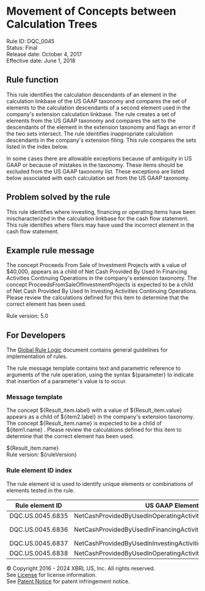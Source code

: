 # Movement of Concepts between Calculation Trees
Rule ID: DQC_0045  
Status:  Final  
Release date: October 4, 2017  
Effective date: June 1, 2018  

## Rule function

This rule identifies the calculation descendants of an element in the calculation linkbase of the US GAAP taxonomy and compares the set of elements to the calculation descendants of a second element used in the company's extension calculation linkbase. The rule creates a set of elements from the US GAAP taxonomy and compares the set to the descendants of the element in the extension taxonomy and flags an error if the two sets intersect. The rule identifies inappropriate calculation descendants in the company's extension filing. This rule compares the sets listed in the index below.  

In some cases there are allowable exceptions because of ambiguity in US GAAP or because of mistakes in the taxonomy. These items should be excluded from the US GAAP taxonomy list. These exceptions are listed below associated with each calculation set from the US GAAP taxonomy.  

## Problem solved by the rule

This rule identifies where investing, financing or operating items have been mischaracterized in the calculation linkbase for the cash flow statement. This rule identifies where filers may have used the incorrect element in the cash flow statement.  

## Example rule message

The concept Proceeds From Sale of Investment Projects with a value of $40,000, appears as a child of Net Cash Provided By Used In Financing Activities Continuing Operations in the company's extension taxonomy. The concept ProceedsFromSaleOfInvestmentProjects is expected to be a child of Net Cash Provided By Used In Investing Activities Continuing Operations. Please review the calculations defined for this item to determine that the correct element has been used.  
  
Rule version: 5.0

## For Developers

The [Global Rule Logic](https://xbrl.us/dqc_0001) document contains general guidelines for implementation of rules.  

The rule message template contains text and parametric reference to arguments of the rule operation, using the syntax ${parameter} to indicate that insertion of a parameter's value is to occur.  

### Message template

The concept ${Result_item.label} with a value of ${Result_item.value} appears as a child of ${item2.label} in the company's extension taxonomy. The concept ${Result_item.name} is expected to be a child of ${item1.name} . Please review the calculations defined for this item to determine that the correct element has been used.  

${Result_item.name}   
Rule version: ${ruleVersion}

### Rule element ID index

The rule element id is used to identify unique elements or combinations of elements tested in the rule. 

| Rule element ID | US GAAP Element | Exceptions | Company Extension Element |
| --- | --- | --- | --- |
| DQC.US.0045.6835 | NetCashProvidedByUsedInOperatingActivitiesContinuingOperations | InterestPaidCapitalized | NetCashProvidedByUsedInInvestingActivitiesContinuingOperations |
| DQC.US.0045.6836 | NetCashProvidedByUsedInFinancingActivitiesContinuingOperations | ProceedsFromFederalHomeLoanBankAdvances , PaymentsForFederalHomeLoanBankAdvances | NetCashProvidedByUsedInInvestingActivitiesContinuingOperations |
| DQC.US.0045.6837 | NetCashProvidedByUsedInInvestingActivitiesContinuingOperations | NetCashProvidedByUsedInFinancingActivitiesContinuingOperations |
| DQC.US.0045.6838 | NetCashProvidedByUsedInOperatingActivitiesContinuingOperations | NetCashProvidedByUsedInFinancingActivitiesContinuingOperations |

© Copyright 2016 - 2024 XBRL US, Inc. All rights reserved.   
See [License](https://xbrl.us/dqc-license) for license information.  
See [Patent Notice](https://xbrl.us/dqc-patent) for patent infringement notice.  
